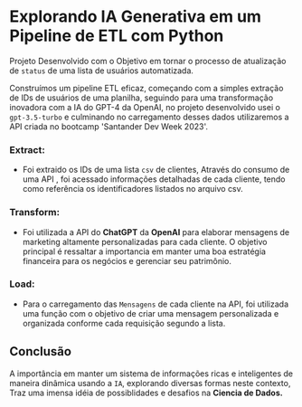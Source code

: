 
# Explorando IA Generativa em um Pipeline de ETL com Python

Projeto Desenvolvido com o Objetivo em tornar o processo de atualização de `status` de uma lista de usuários automatizada.

Construímos um pipeline ETL eficaz, começando com a simples extração de IDs de usuários de uma planilha, seguindo para uma transformação inovadora com a IA do GPT-4 da OpenAI, no projeto desenvolvido usei o `gpt-3.5-turbo` e culminando no carregamento desses dados utilizaremos a API criada no bootcamp 'Santander Dev Week 2023'.

### Extract:

- Foi extraido os IDs de uma lista `csv` de clientes, Através do consumo de uma API , foi acessado informações detalhadas de cada cliente, tendo como referência os identificadores listados no arquivo csv.

### Transform:

- Foi utilizada a API do **ChatGPT** da **OpenAI** para elaborar mensagens de marketing altamente personalizadas para cada cliente. 
O objetivo principal é ressaltar a importancia em manter uma boa estratégia financeira para os negócios e gerenciar seu patrimônio.

### Load: 

- Para o carregamento das `Mensagens` de cada cliente na API, foi utilizada uma função com o objetivo de criar uma mensagem personalizada e organizada conforme cada requisição segundo a lista.

## Conclusão

A importância em manter um sistema de informações ricas e inteligentes de maneira dinâmica usando a `IA`, explorando diversas formas neste contexto, Traz uma imensa idéia de possiblidades e desafios na **Ciencia de Dados.**

